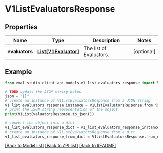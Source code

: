 # V1ListEvaluatorsResponse


## Properties

Name | Type | Description | Notes
------------ | ------------- | ------------- | -------------
**evaluators** | [**List[V1Evaluator]**](V1Evaluator.md) | The list of Evaluators. | [optional] 

## Example

```python
from eval_studio_client.api.models.v1_list_evaluators_response import V1ListEvaluatorsResponse

# TODO update the JSON string below
json = "{}"
# create an instance of V1ListEvaluatorsResponse from a JSON string
v1_list_evaluators_response_instance = V1ListEvaluatorsResponse.from_json(json)
# print the JSON string representation of the object
print(V1ListEvaluatorsResponse.to_json())

# convert the object into a dict
v1_list_evaluators_response_dict = v1_list_evaluators_response_instance.to_dict()
# create an instance of V1ListEvaluatorsResponse from a dict
v1_list_evaluators_response_from_dict = V1ListEvaluatorsResponse.from_dict(v1_list_evaluators_response_dict)
```
[[Back to Model list]](../README.md#documentation-for-models) [[Back to API list]](../README.md#documentation-for-api-endpoints) [[Back to README]](../README.md)


